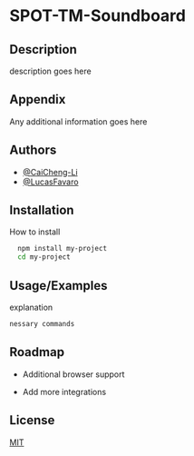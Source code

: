 
# SPOT-TM-Soundboard
## Description
description goes here


## Appendix

Any additional information goes here


## Authors

- [@CaiCheng-Li](https://github.com/CaiCheng-Li)
- [@LucasFavaro](https://github.com/LucasFavarao)


## Installation

How to install

```bash
  npm install my-project
  cd my-project
```
    
## Usage/Examples

explanation
```javascript
nessary commands
```


## Roadmap

- Additional browser support

- Add more integrations


## License

[MIT](https://choosealicense.com/licenses/mit/)

